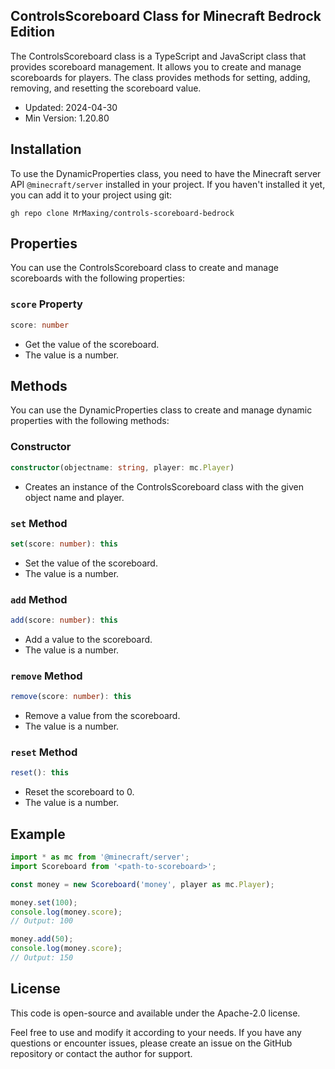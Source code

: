 ##  ControlsScoreboard Class for Minecraft Bedrock Edition
The ControlsScoreboard class is a TypeScript and JavaScript class that provides scoreboard management. It allows you to create and manage scoreboards for players. The class provides methods for setting, adding, removing, and resetting the scoreboard value.

* Updated: 2024-04-30
* Min Version: 1.20.80

## Installation
To use the DynamicProperties class, you need to have the Minecraft server API `@minecraft/server` installed in your project. If you haven't installed it yet, you can add it to your project using git:

```shell
gh repo clone MrMaxing/controls-scoreboard-bedrock
```

## Properties
You can use the ControlsScoreboard class to create and manage scoreboards with the following properties:

### `score` Property
```ts
score: number
```
* Get the value of the scoreboard.
* The value is a number.

## Methods
You can use the DynamicProperties class to create and manage dynamic properties with the following methods:

### Constructor
```ts
constructor(objectname: string, player: mc.Player)
```
* Creates an instance of the ControlsScoreboard class with the given object name and player.

### `set` Method
```ts
set(score: number): this
```
* Set the value of the scoreboard.
* The value is a number.

### `add` Method
```ts
add(score: number): this
```
* Add a value to the scoreboard.
* The value is a number.

### `remove` Method
```ts
remove(score: number): this
```
* Remove a value from the scoreboard.
* The value is a number.

### `reset` Method
```ts
reset(): this
```
* Reset the scoreboard to 0.
* The value is a number.

## Example
```ts
import * as mc from '@minecraft/server';
import Scoreboard from '<path-to-scoreboard>';

const money = new Scoreboard('money', player as mc.Player);

money.set(100);
console.log(money.score);
// Output: 100

money.add(50);
console.log(money.score);
// Output: 150
```

## License
This code is open-source and available under the Apache-2.0 license.

Feel free to use and modify it according to your needs. If you have any questions or encounter issues, please create an issue on the GitHub repository or contact the author for support.